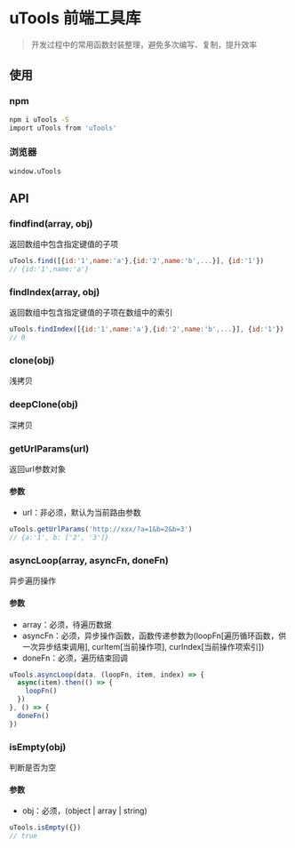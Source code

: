# uTools 前端工具库
> 开发过程中的常用函数封装整理，避免多次编写、复制，提升效率

## 使用
### npm
```bash
npm i uTools -S
import uTools from 'uTools'
```
### 浏览器
`window.uTools`

## API
### findfind(array, obj)
返回数组中包含指定键值的子项
``` javascript
uTools.find([{id:'1',name:'a'},{id:'2',name:'b',...}], {id:'1'})
// {id:'1',name:'a'}
```

### findIndex(array, obj)
返回数组中包含指定键值的子项在数组中的索引

``` javascript
uTools.findIndex([{id:'1',name:'a'},{id:'2',name:'b',...}], {id:'1'})
// 0
```

### clone(obj)
浅拷贝

### deepClone(obj)
深拷贝

### getUrlParams(url)
返回url参数对象
#### 参数
* url：非必须，默认为当前路由参数

``` javascript
uTools.getUrlParams('http://xxx/?a=1&b=2&b=3')
// {a:'1', b: ['2', '3']}
```

### asyncLoop(array, asyncFn, doneFn)
异步遍历操作
#### 参数
* array：必须，待遍历数据
* asyncFn：必须，异步操作函数，函数传递参数为(loopFn[遍历循环函数，供一次异步结束调用], curItem[当前操作项], curIndex[当前操作项索引])
* doneFn：必须，遍历结束回调

``` javascript
uTools.asyncLoop(data, (loopFn, item, index) => {
  async(item).then(() => {
    loopFn()
  })
}, () => {
  doneFn()
})
```

### isEmpty(obj)
判断是否为空
#### 参数
* obj：必须，(object | array | string)

``` javascript
uTools.isEmpty({})
// true
```